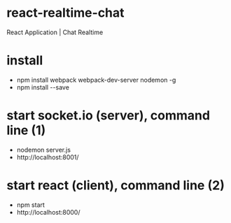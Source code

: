 # react-realtime-chat
React Application | Chat Realtime

# install
- npm install webpack webpack-dev-server nodemon -g
- npm install --save

# start socket.io (server), command line (1)
- nodemon server.js
- http://localhost:8001/

# start react (client), command line (2)
- npm start
- http://localhost:8000/
